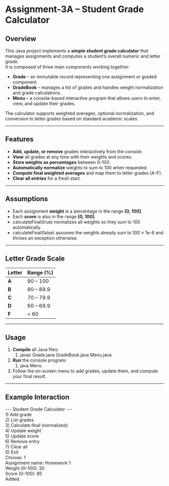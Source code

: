 # **Assignment-3A – Student Grade Calculator**

## **Overview**

This Java project implements a **simple student grade calculator** that manages assignments and computes a student’s overall numeric and letter grade.  
 It is composed of three main components working together:

* **Grade** – an immutable record representing one assignment or graded component.  
* **GradeBook** – manages a list of grades and handles weight normalization and grade calculations.  
* **Menu** – a console-based interactive program that allows users to enter, view, and update their grades.

The calculator supports weighted averages, optional normalization, and conversion to letter grades based on standard academic scales.

---

## **Features**

* **Add, update, or remove** grades interactively from the console.  
* **View** all grades at any time with their weights and scores.  
* **Store weights as percentages** between 0–100.  
* **Automatically normalize** weights to sum to 100 when requested.  
* **Compute final weighted averages** and map them to letter grades (A–F).  
* **Clear all entries** for a fresh start.

---

## **Assumptions**

* Each assignment **weight** is a percentage in the range **\[0, 100\]**.  
* Each **score** is also in the range **\[0, 100\]**.  
* calculateFinal(true) normalizes all weights so they sum to 100 automatically.  
* calculateFinal(false) assumes the weights already sum to 100 ± 1e-6 and throws an exception otherwise.

---

## **Letter Grade Scale**

| Letter | Range (%) |
| ----- | ----- |
| **A** | 90 – 100 |
| **B** | 80 – 89.9 |
| **C** | 70 – 79.9 |
| **D** | 60 – 69.9 |
| **F** | \< 60 |

---

## **Usage**

1. **Compile** all Java files:  
   1. javac Grade.java GradeBook.java Menu.java  
2. **Run** the console program:  
   1.  java Menu  
3. Follow the on-screen menu to add grades, update them, and compute your final result.

---

## **Example Interaction**

\--- Student Grade Calculator \---  
1\) Add grade  
2\) List grades  
3\) Calculate final (normalized)  
4\) Update weight  
5\) Update score  
6\) Remove entry  
7\) Clear all  
0\) Exit  
Choose: 1  
Assignment name: Homework 1  
Weight (0–100): 20  
Score (0–100): 85  
Added.
